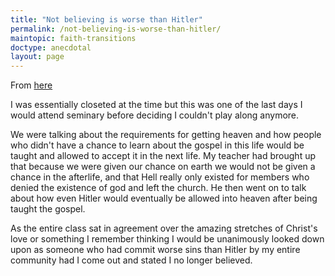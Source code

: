 ```yaml
---
title: "Not believing is worse than Hitler"
permalink: /not-believing-is-worse-than-hitler/
maintopic: faith-transitions
doctype: anecdotal
layout: page
---
```


From [here](https://www.reddit.com/r/exmormon/comments/97vswk/i_was_taught_that_those_who_left_the_church_were/)

I was essentially closeted at the time but this was one of the last days I would attend seminary before deciding I couldn't play along anymore.

We were talking about the requirements for getting heaven and how people who didn't have a chance to learn about the gospel in this life would be taught and allowed to accept it in the next life. My teacher had brought up that because we were given our chance on earth we would not be given a chance in the afterlife, and that Hell really only existed for members who denied the existence of god and left the church. He then went on to talk about how even Hitler would eventually be allowed into heaven after being taught the gospel.

As the entire class sat in agreement over the amazing stretches of Christ's love or something I remember thinking I would be unanimously looked down upon as someone who had commit worse sins than Hitler by my entire community had I come out and stated I no longer believed.
